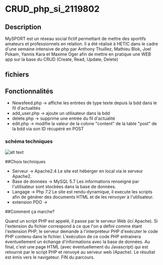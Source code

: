 # CRUD_php_si_2119802

## Description

MySPORT est un réseau social fictif permettant de mettre des sportifs amateurs et professionnels en relation. Il a été réalisé à HETIC dans le cadre d'une semaine intensive de php par Anthony Thuillez, Mathieu Blok, Joel Pokam, Yannis Kara et Maxime Oger afin de mettre en pratique une WEB app sur la base du CRUD (Create, Read, Update, Delete)

## fichiers



## Fonctionnalités

* Newsfeed.php -> affiche les entrées de type texte depuis la bdd dans le fil d'actualités
* add_user.php -> ajoute un utilisateur dans la bdd
* delete.php -> supprime une entrée du fil d'actualité
* edit.php -> modifie la valeur de la colone "content" de la table "post" de la bdd via son ID récupéré en POST

### schéma techniques

![alt text](https://raw.githubusercontent.com/username/projectname/branch/path/to/img.png)

##Choix techniques

* Serveur -> Apache2.4
Le site est héberger en local via le serveur Apache2.
* Base de données -> MySQL 5.7
Les informations renseigné par l'utilisateur sont stockées dans la base de données.
* Langage -> Php 7.2
Le site est rendu dynamique, il execute les scripts afin de générer des documents HTML et de les renvoyer à l'utilisateur.
* extension PDO ->

##Comment ça marche?

Quand un script PHP est appelé, il passe par le serveur Web (ici Apache). Si l'extension du fichier correspond à ce que l'on a défini comme étant
l'extension PHP, le serveur demande à l'interpréteur PHP d'exécuter le code PHP contenu dans le fichier. L'exécution de ce code PHP entrainera
éventuellement un échange d'informations avec la base de données. Au final, c'est une page HTML (avec éventuellement du Javascript) qui est retourné
par le script PHP et renvoyé au serveur web (Apache). Le résultat est émis vers le navigateur. FIN du parcours.
